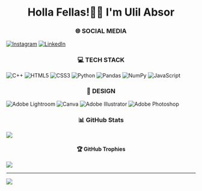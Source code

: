<h1 align="center" class="heading-element" dir="auto">Holla Fellas!🙌🏻 I'm Ulil Absor</h1>
 
<h3 align="center" class="heading-element" dir="auto">🌐 SOCIAL MEDIA</h3>

[![Instagram](https://img.shields.io/badge/Instagram-%23E4405F.svg?logo=Instagram&logoColor=white)](https://instagram.com/ulilabzr_) [![LinkedIn](https://img.shields.io/badge/LinkedIn-%230077B5.svg?logo=linkedin&logoColor=white)](https://www.linkedin.com/in/ulilabzr11/) 

<h3 align="center" class="heading-element" dir="auto">💻 TECH STACK</h3>

![C++](https://img.shields.io/badge/c++-%2300599C.svg?style=for-the-badge&logo=c%2B%2B&logoColor=white) ![HTML5](https://img.shields.io/badge/html5-%23E34F26.svg?style=for-the-badge&logo=html5&logoColor=white) ![CSS3](https://img.shields.io/badge/css3-%231572B6.svg?style=for-the-badge&logo=css3&logoColor=white) ![Python](https://img.shields.io/badge/python-3670A0?style=for-the-badge&logo=python&logoColor=ffdd54)  ![Pandas](https://img.shields.io/badge/pandas-%23150458.svg?style=for-the-badge&logo=pandas&logoColor=white) ![NumPy](https://img.shields.io/badge/numpy-%23013243.svg?style=for-the-badge&logo=numpy&logoColor=white) ![JavaScript](https://img.shields.io/badge/javascript-%23323330.svg?style=for-the-badge&logo=javascript&logoColor=%23F7DF1E)

<h3 align="center" class="heading-element" dir="auto">🎨 DESIGN</h3>

![Adobe Lightroom](https://img.shields.io/badge/Adobe%20Lightroom-31A8FF.svg?style=for-the-badge&logo=Adobe%20Lightroom&logoColor=white) ![Canva](https://img.shields.io/badge/Canva-%2300C4CC.svg?style=for-the-badge&logo=Canva&logoColor=white) ![Adobe Illustrator](https://img.shields.io/badge/adobe%20illustrator-%23FF9A00.svg?style=for-the-badge&logo=adobe%20illustrator&logoColor=white)  ![Adobe Photoshop](https://img.shields.io/badge/adobe%20photoshop-%2331A8FF.svg?style=for-the-badge&logo=adobe%20photoshop&logoColor=white)

<h3 align="center" class="heading-element" dir="auto">📊 GitHub Stats</h3>

![](https://github-readme-stats.vercel.app/api/top-langs/?username=ulilabzr&theme=darcula&hide_border=false&include_all_commits=false&count_private=false&layout=compact)

<h4 align="center" class="heading-element" dir="auto">🏆 GitHub Trophies</h4>

![](https://github-profile-trophy.vercel.app/?username=ulilabzr&theme=chalk&no-frame=false&no-bg=false&margin-w=4)

---
[![](https://visitcount.itsvg.in/api?id=ulilabzr&icon=5&color=2)](https://visitcount.itsvg.in)

<!-- Proudly created with GPRM ( https://gprm.itsvg.in ) -->
